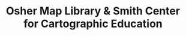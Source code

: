 ---
layout: repo
title: "Osher Map Library & Smith Center for Cartographic Education"
id: 3179
permalink: repos/3179/
---